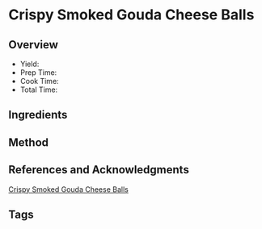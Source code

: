 # Crispy Smoked Gouda Cheese Balls

## Overview

- Yield:
- Prep Time:
- Cook Time:
- Total Time:

## Ingredients


## Method



## References and Acknowledgments

[Crispy Smoked Gouda Cheese Balls](https://www.reddit.com/r/GifRecipes/comments/ci4hda/crispy_smoked_gouda_cheese_balls/)

## Tags


